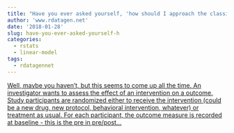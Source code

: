 ```yaml
---
title: "Have you ever asked yourself, 'how should I approach the classic pre-post analysis?'"
author: 'www.rdatagen.net'
date: '2018-01-28'
slug: have-you-ever-asked-yourself-h
categories:
  - rstats
  - linear-model
tags:
  - rdatagennet
---
```


[Well, maybe you haven’t, but this seems to come up all the time. An investigator wants to assess the effect of an intervention on a outcome. Study participants are randomized either to receive the intervention (could be a new drug, new protocol, behavioral intervention, whatever) or treatment as usual. For each participant, the outcome measure is recorded at baseline - this is the pre in pre/post...<click to read more>](https://www.rdatagen.net/post/thinking-about-the-run-of-the-mill-pre-post-analysis/)

